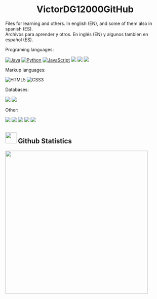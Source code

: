 <h1 align="center"> VictorDG12000GitHub </h1>

<p>Files for learning and others. In english (EN), and some of them also in spanish (ES). 
  <br/>Archivos para aprender y otros. En inglés (EN) y algunos tambien en español (ES).</p>
<p>Programing languages:</p>


[![Java](https://img.shields.io/badge/Java-007396?style=for-the-badge&logo=java&logo=java&logoColor=white&labelColor=101010)]()
[![Python](https://img.shields.io/badge/Python-yellow.svg?style=for-the-badge&logo=java&logo=pytohn&logoColor=black&labelColor=aaaaaa)]()
[![JavaScript](https://img.shields.io/badge/JavaScript-323330?style=for-the-badge&logoColor=F7DF1E)]()
<img src="https://img.shields.io/badge/-21416b?style=for-the-badge&logo=C&logoColor=white"/>
<img src="https://img.shields.io/badge/++-21996b?style=for-the-badge&logo=C&logoColor=white"/>
<img src="https://img.shields.io/badge/sharp-25616b?style=for-the-badge&logo=C&logoColor=white"/>


<p>Markup languages:</p>

![HTML5](https://img.shields.io/badge/HTML5%20-%23E34F26.svg?style=for-the-badge&logo=html5&logoColor=white)
![CSS3](https://img.shields.io/badge/CSS%20-%231572B6.svg?style=for-the-badge&logo=css3&logoColor=white)

<p>Databases:</p>

<p>
<img src="https://img.shields.io/badge/sql-0009B1.svg?style=for-the-badge&logo=sql&logoColor=white"/>
<img src="https://img.shields.io/badge/mysql-4479A1.svg?style=for-the-badge&logo=mysql&logoColor=white"/>
</p>

<p>Other:</p>

<p>
<img src="https://img.shields.io/badge/VirtualBox-21416b?style=for-the-badge&logo=VirtualBox&logoColor=white"/>
<img src="https://img.shields.io/badge/Git-22216b?style=for-the-badge&logo=Git&logoColor=white"/>
<img src="https://img.shields.io/badge/Splunk-21785b?style=for-the-badge&logo=Splunk&logoColor=white"/>
<img src="https://img.shields.io/badge/Figma-AA634b?style=for-the-badge&logo=Figma&logoColor=white"/>
<img src="https://img.shields.io/badge/Salesforce-AC600a?style=for-the-badge&logo=Salesforce&logoColor=white"/>
</p>



## <img src="https://media.giphy.com/media/iY8CRBdQXODJSCERIr/giphy.gif" width="35"><b> Github Statistics </b>
<a href="https://github.com/VictorDG12000/">
  <img src="https://github-readme-stats.vercel.app/api?username=VictorDG12000GitHub&include_all_commits=true&count_private=true&show_icons=true&line_height=20&title_color=7A7ADB&icon_color=2234AE&text_color=D3D3D3&bg_color=1,000000,345345" width="450"/>

</a>
